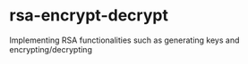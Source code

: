 # rsa-encrypt-decrypt
Implementing RSA functionalities such as generating keys and encrypting/decrypting 
